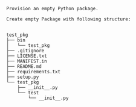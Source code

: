     Provision an empty Python package.

    Create empty Package with following structure:


    test_pkg
    ├── bin
    │   └── test_pkg
    ├── .gitignore
    ├── LICENSE.txt
    ├── MANIFEST.in
    ├── README.md
    ├── requirements.txt
    ├── setup.py
    └── test_pkg
        ├── __init__.py
        └── test
            └── __init__.py
